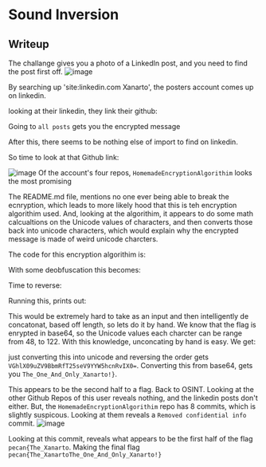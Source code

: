 # Sound Inversion

## Writeup
The challange gives you a photo of a LinkedIn post, and you need to find the post first off.
![image](https://github.com/user-attachments/assets/05feb31d-bcce-44d4-b576-12247b2c3ec9)

By searching up 'site:linkedin.com Xanarto', the posters account comes up on linkedin.

looking at their linkedin, they link their github:

Going to `all posts` gets you the encrypted message

After this, there seems to be nothing else of import to find on linkedin.

So time to look at that Github link:

![image](https://github.com/user-attachments/assets/0fa7af86-8a9e-46f9-a000-e1786abcb3e1)
Of the account's four repos, `HomemadeEncryptionAlgorithim` looks the most promising

The README.md file, mentions no one ever being able to break the ecnryption, which leads to more likely hood that this is teh encryption algorithim used. And, looking at the algorithim, it appears to do some math calcualtions on the Unicode values of characters, and then converts those back into unicode characters, which would explain why the encrypted message is made of weird unicode charcters.

The code for this encryption algorithim is:

With some deobfuscation this becomes:

Time to reverse:

Running this, prints out:

This would be extremely hard to take as an input and then intelligently de concatonat, based off length, so lets do it by hand.
We know that the flag is enrypted in base64, so the Unicode values each charcter can be range from 48, to 122.
With this knowledge, unconcating by hand is easy. We get:

just converting this into unicode and reversing the order gets `VGhlX09uZV9BbmRfT25seV9YYW5hcnRvIX0=`.
Converting this from base64, gets you `The_One_And_Only_Xanarto!}`.

This appears to be the second half to a flag. Back to OSINT.
Looking at the other Github Repos of this user reveals nothing, and the linkedin posts don't either. But, the `HomemadeEncryptionAlgorithim` repo has 8 commits, which is slightly suspicous. Looking at them reveals a `Removed confidential info` commit.
![image](https://github.com/user-attachments/assets/0558594e-6740-45dc-927c-a96552b199e3)

Looking at this commit, reveals what appears to be the first half of the flag `pecan{The_Xanarto`.
Making the final flag `pecan{The_XanartoThe_One_And_Only_Xanarto!}`
